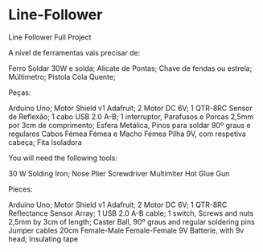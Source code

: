 # Line-Follower
Line Follower Full Project
 
 A nível de ferramentas vais precisar de:   
 
 Ferro Soldar 30W e solda;
  Alicate de Pontas;
  Chave de fendas ou estrela;
  Múltimetro;
  Pistola Cola Quente;
 
 
 Peças:
 
 Arduino Uno;
  Motor Shield v1 Adafruit;
  2 Motor DC 6V;
  1 QTR-8RC Sensor de Reflexão;
  1 cabo USB 2.0 A-B;
  1 interruptor,
  Parafusos e Porcas 2,5mm por 3cm de comprimento;
  Esfera Metálica,
  Pinos para soldar 90º graus e regulares
  Cabos Fémea Fémea e Macho Fémea
  Pilha 9V, com respetiva cabeça;
  Fita Isoladora
 
 
You will need the following tools:
 
30 W Solding Iron;
Nose Plier
Screwdriver
Multimiter
Hot Glue Gun

Pieces:

 Arduino Uno;
  Motor Shield v1 Adafruit;
  2 Motor DC 6V;
  1 QTR-8RC Reflectance Sensor Array;
  1 USB 2.0 A-B cable;
  1 switch,
  Screws and nuts 2,5mm by 3cm of length;
  Caster Ball,
  90º graus and regular soldering pins
  Jumper cables 20cm Female-Male Female-Female
  9V Batterie, with 9v head;
  Insulating tape
